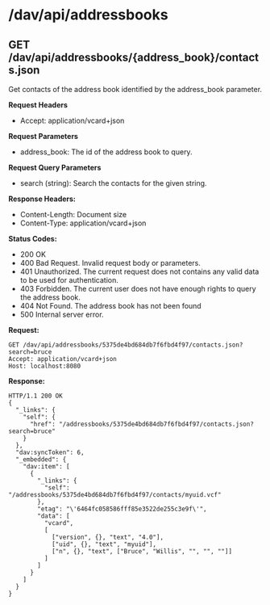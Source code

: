 # /dav/api/addressbooks

## GET /dav/api/addressbooks/{address_book}/contacts.json

Get contacts of the address book identified by the address_book parameter.

**Request Headers**

- Accept: application/vcard+json

**Request Parameters**

- address_book: The id of the address book to query.

**Request Query Parameters**

- search (string): Search the contacts for the given string.

**Response Headers:**

- Content-Length: Document size
- Content-Type: application/vcard+json

**Status Codes:**

- 200 OK
- 400 Bad Request. Invalid request body or parameters.
- 401 Unauthorized. The current request does not contains any valid data to be used for authentication.
- 403 Forbidden. The current user does not have enough rights to query the address book.
- 404 Not Found. The address book has not been found
- 500 Internal server error.


**Request:**

    GET /dav/api/addressbooks/5375de4bd684db7f6fbd4f97/contacts.json?search=bruce
    Accept: application/vcard+json
    Host: localhost:8080

**Response:**

    HTTP/1.1 200 OK
    {
      "_links": {
        "self": {
          "href": "/addressbooks/5375de4bd684db7f6fbd4f97/contacts.json?search=bruce"
        }
      },
      "dav:syncToken": 6,
      "_embedded": {
        "dav:item": [
          {
            "_links": {
              "self": "/addressbooks/5375de4bd684db7f6fbd4f97/contacts/myuid.vcf"
            },
            "etag": "\'6464fc058586fff85e3522de255c3e9f\'",
            "data": [
              "vcard",
              [
                ["version", {}, "text", "4.0"],
                ["uid", {}, "text", "myuid"],
                ["n", {}, "text", ["Bruce", "Willis", "", "", ""]]
              ]
            ]
          }
        ]
      }
    }
